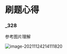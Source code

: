 # 刷题心得

### _328

参考图片理解

![image-20211124214111820](https://gitee.com/kisstt/typora/raw/master/img/image-20211124214111820.png)

